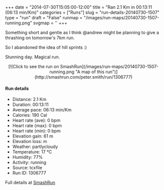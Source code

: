 +++
date = "2014-07-30T15:05:00-12:00"
title = "Ran 2.1 Km in 00:13:11 (06:13 min/Km)"
categories = ["Runs"]
slug = "run-details-20140730-1507"
type = "run"
draft = "False"
runmap = "/images/run-maps/20140730-1507-running.png"
svgmap = '<polyline points="14 0, 15 0, 16 1, 18 5, 19 6, 20 7, 21 9, 21 13, 22 16, 22 20, 23 21, 24 23, 25 25, 27 26, 29 26, 31 27, 33 27, 35 28, 37 29, 40 31, 41 33, 42 34, 43 37, 44 39, 45 40, 47 41, 49 42, 50 44, 51 45, 52 46, 53 48, 54 49, 55 51, 55 54, 56 56, 58 59, 58 61, 57 62, 57 63, 56 64, 56 66, 57 69, 58 71, 64 76, 67 77, 71 79, 74 79, 76 79, 78 81, 79 82, 81 85, 82 87, 83 88, 84 92, 86 96, 85 98, 81 99, 79 99, 76 100, 74 100, 72 99, 70 97, 68 94, 67 92, 67 90, 66 89, 66 87, 65 85, 66 84, 75 79, 76 78, 76 78, 74 78, 72 78, 67 77, 64 75, 62 74, 60 73, 58 72, 57 71, 55 68, 54 67, 53 67, 53 65, 52 64, 51 62, 49 59, 48 58, 47 56, 46 55, 45 53, 44 52, 42 51, 42 49, 40 38, 41 38, 42 36">'
+++

Something short and gentle as I think @andrew might be planning to give a thrashing on tomorrow's 7km run. 

So I abandoned the idea of hill sprints :)

Stunning day. Magical run. 





<!--more-->

<center>
[![Click to see the run on SmashRun](/images/run-maps/20140730-1507-running.png "A map of this run")](http://smashrun.com/peter.smith/run/1306777)
</center>

#### Run details

* Distance: 2.1 Km
* Duration: 00:13:11
* Average pace: 06:13 min/Km
* Calories: 190 Cal
* Heart rate (ave): 0 bpm
* Heart rate (max): 0 bpm
* Heart rate (min): 0 bpm
* Elevation gain: 61 m
* Elevation loss:  m
* Weather: partlycloudy
* Temperature: 17 &deg;C
* Humidity: 77%
* Activity: running
* Source: tcxfile
* Run ID: 1306777

Full details at [SmashRun](http://smashrun.com/peter.smith/run/1306777)